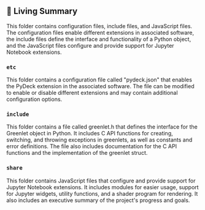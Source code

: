 

<!-- Living README Summary -->
## 🌳 Living Summary

This folder contains configuration files, include files, and JavaScript files. The configuration files enable different extensions in associated software, the include files define the interface and functionality of a Python object, and the JavaScript files configure and provide support for Jupyter Notebook extensions.


### `etc`

This folder contains a configuration file called "pydeck.json" that enables the PyDeck extension in the associated software. The file can be modified to enable or disable different extensions and may contain additional configuration options.


### `include`

This folder contains a file called greenlet.h that defines the interface for the Greenlet object in Python. It includes C API functions for creating, switching, and throwing exceptions in greenlets, as well as constants and error definitions. The file also includes documentation for the C API functions and the implementation of the greenlet struct.


### `share`

This folder contains JavaScript files that configure and provide support for Jupyter Notebook extensions. It includes modules for easier usage, support for Jupyter widgets, utility functions, and a shader program for rendering. It also includes an executive summary of the project's progress and goals.

<!-- Living README Summary -->